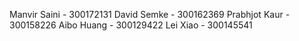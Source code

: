 Manvir Saini - 300172131
David Semke - 300162369
Prabhjot Kaur - 300158226
Aibo Huang - 300129422
Lei Xiao - 300145541